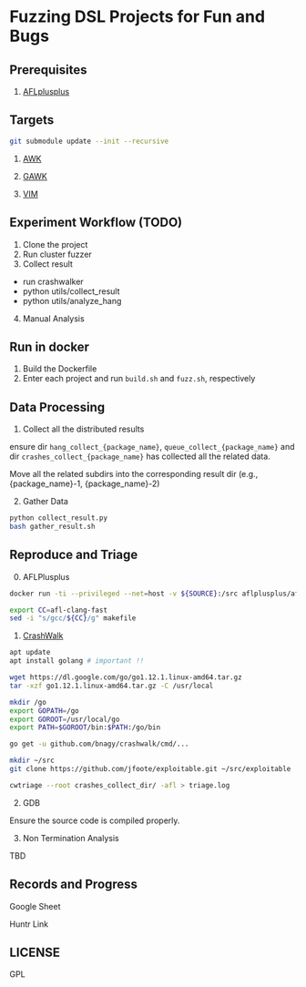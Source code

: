 # Fuzzing DSL Projects for Fun and Bugs

## Prerequisites

1. [AFLplusplus](https://github.com/AFLplusplus/AFLplusplus)

## Targets

```bash
git submodule update --init --recursive
```

1. [AWK](https://github.com/onetrueawk/awk)

2. [GAWK](https://savannah.gnu.org/projects/gawk)

3. [VIM](https://github.com/vim/vim)

##  Experiment Workflow (TODO)

1. Clone the project
2. Run cluster fuzzer
3. Collect result
+ run crashwalker
+ python utils/collect_result
+ python utils/analyze_hang
4. Manual Analysis

## Run in docker

1. Build the Dockerfile
2. Enter each project and run `build.sh` and `fuzz.sh`, respectively

## Data Processing

1. Collect all the distributed results

ensure dir `hang_collect_{package_name}`, `queue_collect_{package_name}` and dir `crashes_collect_{package_name}` has collected all the related data.

Move all the related subdirs into the corresponding result dir (e.g., {package_name}-1, {package_name}-2)

2. Gather Data

```bash
python collect_result.py
bash gather_result.sh
```

## Reproduce and Triage

0. AFLPlusplus

```bash
docker run -ti --privileged --net=host -v ${SOURCE}:/src aflplusplus/aflplusplus

export CC=afl-clang-fast
sed -i "s/gcc/${CC}/g" makefile
```

1. [CrashWalk](https://github.com/bnagy/crashwalk)

```bash
apt update
apt install golang # important !!

wget https://dl.google.com/go/go1.12.1.linux-amd64.tar.gz
tar -xzf go1.12.1.linux-amd64.tar.gz -C /usr/local

mkdir /go
export GOPATH=/go
export GOROOT=/usr/local/go
export PATH=$GOROOT/bin:$PATH:/go/bin

go get -u github.com/bnagy/crashwalk/cmd/...

mkdir ~/src
git clone https://github.com/jfoote/exploitable.git ~/src/exploitable

cwtriage --root crashes_collect_dir/ -afl > triage.log
```

2. GDB

Ensure the source code is compiled properly.

3. Non Termination Analysis

TBD

## Records and Progress

Google Sheet

Huntr Link

## LICENSE

GPL
